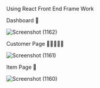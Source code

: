 Using React Front End Frame Work

Dashboard 🎫

![Screenshot (1162)](https://user-images.githubusercontent.com/87766409/178185337-433cd805-49ce-4db2-bb32-841c09420549.png)

Customer Page 👩🏼‍🤝‍👩🏻

![Screenshot (1161)](https://user-images.githubusercontent.com/87766409/178173207-0bf1cd75-1b86-4123-a6ac-b16bd5d6dbc8.png)

Item Page 📱

![Screenshot (1160)](https://user-images.githubusercontent.com/87766409/178173201-c06c05b1-2833-4b29-8870-49ae181bd4b7.png)
